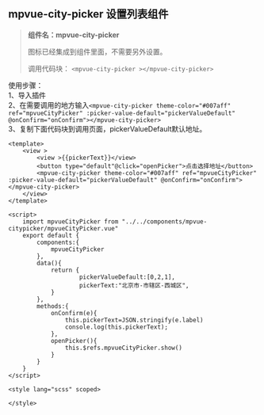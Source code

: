 ## mpvue-city-picker 设置列表组件
> **组件名：mpvue-city-picker**
> 
> 图标已经集成到组件里面，不需要另外设置。
> 
> 调用代码块： `<mpvue-city-picker ></mpvue-city-picker>`

使用步骤：  
1、导入插件  
2、在需要调用的地方输入`<mpvue-city-picker theme-color="#007aff" ref="mpvueCityPicker" :picker-value-default="pickerValueDefault" @onConfirm="onConfirm"></mpvue-city-picker>`  
3、复制下面代码块到调用页面，pickerValueDefault默认地址。


```
<template>
	<view >
		<view >{{pickerText}}</view>
		<button type="default"@click="openPicker">点击选择地址</button>
		<mpvue-city-picker theme-color="#007aff" ref="mpvueCityPicker" :picker-value-default="pickerValueDefault" @onConfirm="onConfirm"></mpvue-city-picker>
	</view>
</template>

<script>
	import mpvueCityPicker from "../../components/mpvue-citypicker/mpvueCityPicker.vue"
	export default {
		components:{
			mpvueCityPicker
		},
		data(){
			return {
					pickerValueDefault:[0,2,1],
					pickerText:"北京市-市辖区-西城区",
			}
		},
		methods:{
			onConfirm(e){
				this.pickerText=JSON.stringify(e.label)
				console.log(this.pickerText);
			},
			openPicker(){
				this.$refs.mpvueCityPicker.show()
			}
		}
	}
</script>

<style lang="scss" scoped>
	
</style>		
```